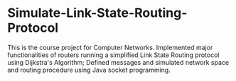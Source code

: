 # Simulate-Link-State-Routing-Protocol

This is the course project for Computer Networks. 
Implemented major functionalities of routers running a simplified Link State Routing protocol using Dijkstra's Algorithm;
Defined messages and simulated network space and routing procedure using Java socket programming.

